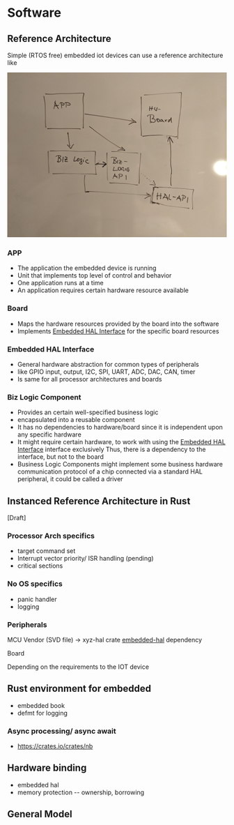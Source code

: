 # Software

## Reference Architecture

Simple (RTOS free) embedded iot devices can use a reference architecture like

![Embedded Reference Architecture](./images/high-level-embedded-ref-arch.jpg)

 ### APP

* The application the embedded device is running
* Unit that implements top level of control and behavior
* One application runs at a time
* An application requires certain hardware resource available

### Board

* Maps the hardware resources provided by the board into the software
* Implements [Embedded HAL Interface](#embedded-hal-interface) for the specific board resources

### Embedded HAL Interface

* General hardware abstraction for common types of peripherals
* like GPIO input, output, I2C, SPI, UART,  ADC, DAC, CAN, timer
* Is same for all processor architectures and boards

### Biz Logic Component

* Provides an certain well-specified business logic
* encapsulated into a reusable component
* It has no dependencies to hardware/board since it is independent upon any specific hardware
* It might require certain hardware, to work with using the 
  [Embedded HAL Interface](#embedded-hal-interface) interface exclusively
  Thus, there is a dependency to the interface, but not to the board
* Business Logic Components might implement some business hardware communication protocol
  of a chip connected via a standard HAL peripheral, it could be called a driver

## Instanced Reference Architecture in Rust

[Draft]
### Processor Arch specifics
- target command set
- Interrupt vector priority/ ISR handling (pending)
- critical sections

### No OS specifics

* panic handler
* logging
  
### Peripherals

MCU Vendor (SVD file) -> xyz-hal crate [embedded-hal](https://crates.io/crates/embedded-hal) dependency

Board

Depending on the requirements to the IOT device 
## Rust environment for embedded


* embedded book
* defmt for logging

### Async processing/ async await

* https://crates.io/crates/nb

## Hardware binding

* embedded hal
* memory protection -- ownership, borrowing


## General Model
